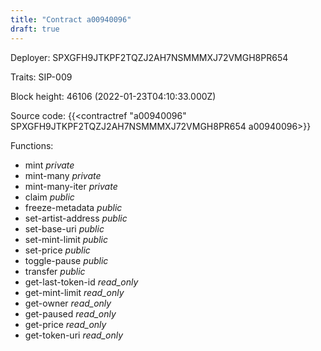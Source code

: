 ```yaml
---
title: "Contract a00940096"
draft: true
---
```

Deployer: SPXGFH9JTKPF2TQZJ2AH7NSMMMXJ72VMGH8PR654

Traits:
SIP-009 



Block height: 46106 (2022-01-23T04:10:33.000Z)

Source code: {{<contractref "a00940096" SPXGFH9JTKPF2TQZJ2AH7NSMMMXJ72VMGH8PR654 a00940096>}}

Functions:

* mint _private_
* mint-many _private_
* mint-many-iter _private_
* claim _public_
* freeze-metadata _public_
* set-artist-address _public_
* set-base-uri _public_
* set-mint-limit _public_
* set-price _public_
* toggle-pause _public_
* transfer _public_
* get-last-token-id _read_only_
* get-mint-limit _read_only_
* get-owner _read_only_
* get-paused _read_only_
* get-price _read_only_
* get-token-uri _read_only_

